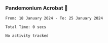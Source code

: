 ### Pandemonium Acrobat 🤸

<!--START_SECTION:waka-->

```all_time
From: 18 January 2024 - To: 25 January 2024

Total Time: 0 secs

No activity tracked
```

<!--END_SECTION:waka-->
